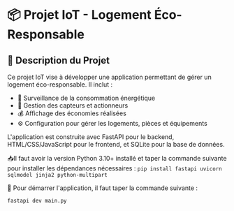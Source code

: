 # 📦 Projet IoT - Logement Éco-Responsable

## 📝 Description du Projet
Ce projet IoT vise à développer une application permettant de gérer un logement éco-responsable. Il inclut :

- 🔌 Surveillance de la consommation énergétique
- 📡 Gestion des capteurs et actionneurs
- 💰 Affichage des économies réalisées
- ⚙️ Configuration pour gérer les logements, pièces et équipements
  
L'application est construite avec FastAPI pour le backend, HTML/CSS/JavaScript pour le frontend, et SQLite pour la base de données.

📥Il faut avoir la version Python 3.10+ installé et taper la commande suivante pour installer les dépendances nécessaires :
```pip install fastapi uvicorn sqlmodel jinja2 python-multipart```

🚀 Pour démarrer l'application, il faut taper la commande suivante : 

```fastapi dev main.py```




